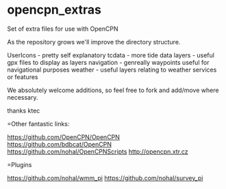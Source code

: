 opencpn_extras
==============

Set of extra files for use with OpenCPN

As the repository grows we'll improve the directory structure. 

UserIcons - pretty self explanatory
tcdata - more tide data
layers - useful gpx files to display as layers
	navigation - genreally waypoints useful for navigational purposes
	weather - useful layers relating to weather services or features


We absolutely welcome additions, so feel free to fork and add/move where necessary.

thanks
ktec


=Other fantastic links:

https://github.com/OpenCPN/OpenCPN
https://github.com/bdbcat/OpenCPN
https://github.com/nohal/OpenCPNScripts
http://opencpn.xtr.cz

=Plugins

https://github.com/nohal/wmm_pi
https://github.com/nohal/survey_pi

